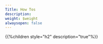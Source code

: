 ```yaml
---
Title: How Tos
description: 
weight: $weight
alwaysopen: false
---
```

{{%children style="h2" description="true"%}}